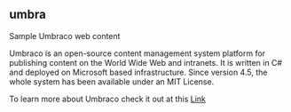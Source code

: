 ## umbra
Sample Umbraco web content

Umbraco is an open-source content management system platform for publishing content on the World Wide Web and intranets. It is written in C# and deployed on Microsoft based infrastructure. Since version 4.5, the whole system has been available under an MIT License.

To learn more about Umbraco check it out at this <a href=https://umbraco.com/>Link</a>
